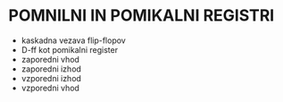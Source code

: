 POMNILNI IN POMIKALNI REGISTRI
================================================================================

- kaskadna vezava flip-flopov
- D-ff kot pomikalni register
- zaporedni vhod
- zaporedni izhod
- vzporedni izhod
- vzporedni vhod

